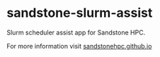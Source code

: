 # sandstone-slurm-assist
Slurm scheduler assist app for Sandstone HPC.

For more information visit [sandstonehpc.github.io](http://sandstonehpc.github.io/)
